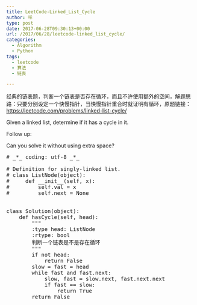 ```yaml
---
title: LeetCode-Linked_List_Cycle
author: 咩
type: post
date: 2017-06-28T09:30:13+00:00
url: /2017/06/28/leetcode-linked_list_cycle/
categories:
  - Algorithm
  - Python
tags:
  - leetcode
  - 算法
  - 链表

---
```

经典的链表题，判断一个链表是否存在循环，而且不许使用额外的空间，解题思路：只要分别设定一个快慢指针，当快慢指针重合时就证明有循环，原题链接：<a href="https://leetcode.com/problems/linked-list-cycle/" target="_blank">https://leetcode.com/problems/linked-list-cycle/</a>
  
Given a linked list, determine if it has a cycle in it.

Follow up:
  
Can you solve it without using extra space?

<pre class="lang:python decode:1"># _*_ coding: utf-8 _*_

# Definition for singly-linked list.
# class ListNode(object):
#     def __init__(self, x):
#         self.val = x
#         self.next = None


class Solution(object):
    def hasCycle(self, head):
        """
        :type head: ListNode
        :rtype: bool
        判断一个链表是不是存在循环
        """
        if not head:
            return False
        slow = fast = head
        while fast and fast.next:
            slow, fast = slow.next, fast.next.next
            if fast == slow:
                return True
        return False
</pre>